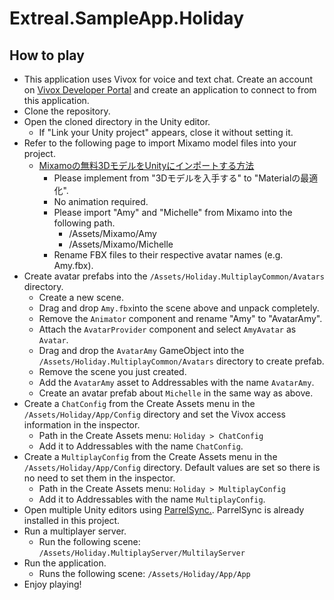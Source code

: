 # Extreal.SampleApp.Holiday

## How to play

- This application uses Vivox for voice and text chat. Create an account on [Vivox Developer Portal](https://developer.vivox.com/) and create an application to connect to from this application.
- Clone the repository.
- Open the cloned directory in the Unity editor.
  - If "Link your Unity project" appears, close it without setting it.
- Refer to the following page to import Mixamo model files into your project.
  - [Mixamoの無料3DモデルをUnityにインポートする方法](https://zenn.dev/gaku_moriya/articles/d1b451b288786b)
    - Please implement from "3Dモデルを入手する" to "Materialの最適化".
    - No animation required.
    - Please import "Amy" and "Michelle" from Mixamo into the following path.
      - /Assets/Mixamo/Amy
      - /Assets/Mixamo/Michelle
    - Rename FBX files to their respective avatar names (e.g. Amy.fbx).
- Create avatar prefabs into the `/Assets/Holiday.MultiplayCommon/Avatars` directory.
  - Create a new scene.
  - Drag and drop `Amy.fbx`into the scene above and unpack completely.
  - Remove the `Animator` component and rename "Amy" to "AvatarAmy".
  - Attach the `AvatarProvider` component and select `AmyAvatar` as `Avatar`.
  - Drag and drop the `AvatarAmy` GameObject into the `/Assets/Holiday.MultiplayCommon/Avatars` directory to create prefab.
  - Remove the scene you just created.
  - Add the `AvatarAmy` asset to Addressables with the name `AvatarAmy`.
  - Create an avatar prefab about `Michelle` in the same way as above.
- Create a `ChatConfig` from the Create Assets menu in the `/Assets/Holiday/App/Config` directory and set the Vivox access information in the inspector.
  - Path in the Create Assets menu: `Holiday > ChatConfig`
  - Add it to Addressables with the name `ChatConfig`.
- Create a `MultiplayConfig` from the Create Assets menu in the `/Assets/Holiday/App/Config` directory. Default values are set so there is no need to set them in the inspector.
  - Path in the Create Assets menu: `Holiday > MultiplayConfig`
  - Add it to Addressables with the name `MultiplayConfig`.
- Open multiple Unity editors using [ParrelSync.](https://github.com/VeriorPies/ParrelSync). ParrelSync is already installed in this project.
- Run a multiplayer server.
  - Run the following scene: `/Assets/Holiday.MultiplayServer/MultilayServer`
- Run the application.
  - Runs the following scene: `/Assets/Holiday/App/App`
- Enjoy playing!
